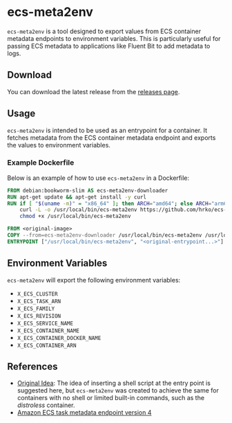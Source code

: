 # ecs-meta2env

`ecs-meta2env` is a tool designed to export values from ECS container metadata endpoints to environment variables. This is particularly useful for passing ECS metadata to applications like Fluent Bit to add metadata to logs.

## Download

You can download the latest release from the [releases page](https://github.com/hrko/ecs-meta2env/releases/latest).

## Usage

`ecs-meta2env` is intended to be used as an entrypoint for a container. It fetches metadata from the ECS container metadata endpoint and exports the values to environment variables.

### Example Dockerfile

Below is an example of how to use `ecs-meta2env` in a Dockerfile:

```Dockerfile
FROM debian:bookworm-slim AS ecs-meta2env-downloader
RUN apt-get update && apt-get install -y curl
RUN if [ "$(uname -m)" = "x86_64" ]; then ARCH="amd64"; else ARCH="arm64"; fi && \
    curl -L -o /usr/local/bin/ecs-meta2env https://github.com/hrko/ecs-meta2env/releases/download/v1.0.0/ecs-meta2env-linux-$ARCH && \
    chmod +x /usr/local/bin/ecs-meta2env

FROM <original-image>
COPY --from=ecs-meta2env-downloader /usr/local/bin/ecs-meta2env /usr/local/bin/ecs-meta2env
ENTRYPOINT ["/usr/local/bin/ecs-meta2env", "<original-entrypoint...>"]
```

## Environment Variables

`ecs-meta2env` will export the following environment variables:

* `X_ECS_CLUSTER`
* `X_ECS_TASK_ARN`
* `X_ECS_FAMILY`
* `X_ECS_REVISION`
* `X_ECS_SERVICE_NAME`
* `X_ECS_CONTAINER_NAME`
* `X_ECS_CONTAINER_DOCKER_NAME`
* `X_ECS_CONTAINER_ARN`

## References

* [Original Idea](https://github.com/aws/aws-for-fluent-bit/issues/62#issuecomment-925702432): The idea of inserting a shell script at the entry point is suggested here, but `ecs-meta2env` was created to achieve the same for containers with no shell or limited built-in commands, such as the *distroless* container.
* [Amazon ECS task metadata endpoint version 4](https://docs.aws.amazon.com/AmazonECS/latest/developerguide/task-metadata-endpoint-v4.html)